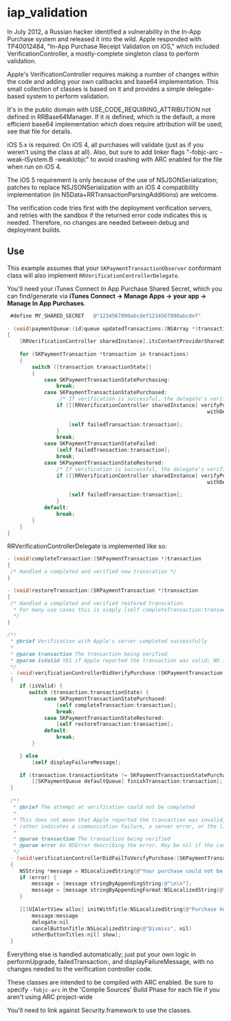 iap_validation
================

In July 2012, a Russian hacker identified a vulnerability in the In-App Purchase system and released it into the wild. Apple responded with TP40012484, "In-App Purchase Receipt Validation on iOS," which included VerificationController, a mostly-complete singleton class to perform validation.

Apple's VerificationController requires making a number of changes within the code and  adding your own callbacks and base64 implementation. This small collection of classes is based on it and provides a simple delegate-based system to perform validation. 

It's in the public domain with USE_CODE_REQUIRING_ATTRIBUTION not defined in RRBase64Manager. If it *is* defined, which is the default, a more efficient base64 implementation which does require attribution will be used; see that file for details.

iOS 5.x is required.  On iOS 4, all purchases will validate (just as if you weren't using the class at all).  Also, but sure to add linker flags "-fobjc-arc -weak-lSystem.B -weaklobjc" to avoid crashing with ARC enabled for the file when run on iOS 4. 

The iOS 5 requirement is only because of the use of NSJSONSerialization; patches to replace NSJSONSerialization with an iOS 4 compatibility implementation (in NSData+RRTransactionParsingAdditions) are welcome.

The verification code tries first with the deployment verification servers, and retries with the sandbox if the returned error code indicates this is needed. Therefore, no changes are needed between debug and deployment builds.

Use
--------

This example assumes that your `SKPaymentTransactionObserver` conformant class will also implement `RRVerificationControllerDelegate`.

You'll need your iTunes Connect In App Purchase Shared Secret, which you can find/generate via **iTunes Connect -> Manage Apps -> your app -> Manage In App Purchases**.

```objective-c
 #define MY_SHARED_SECRET	@"1234567890abcdef1234567890abcdef"
 
- (void)paymentQueue:(id)queue updatedTransactions:(NSArray *)transactions
{
	[RRVerificationController sharedInstance].itcContentProviderSharedSecret = MY_SHARED_SECRET;
 
	for (SKPaymentTransaction *transaction in transactions)
	{
		switch ([transaction transactionState])
		{
			case SKPaymentTransactionStatePurchasing:
				break;
			case SKPaymentTransactionStatePurchased:
			     /* If verification is successful, the delegate's verificationControllerDidVerifyPurchase:isValid: method will be called to take appropriate action and complete the transaction */
				if ([[RRVerificationController sharedInstance] verifyPurchase:transaction
																 withDelegate:self
																		error:NULL] == FALSE) {
					[self failedTransaction:transaction];
				}
				break;
			case SKPaymentTransactionStateFailed:
				[self failedTransaction:transaction];
				break;
			case SKPaymentTransactionStateRestored:
				/* If verification is successful, the delegate's verificationControllerDidVerifyPurchase:isValid: method will be called to take appropriate action and complete the transaction */
				if ([[RRVerificationController sharedInstance] verifyPurchase:transaction
																 withDelegate:self
																		error:NULL] == FALSE) {
					[self failedTransaction:transaction];
				}
			default:
				break;
		}
	}
}
```

RRVerificationControllerDelegate is implemented like so:

```objective-c
- (void)completeTransaction:(SKPaymentTransaction *)transaction 
{
 /* Handled a completed and verified new transcation */
}

- (void)restoreTransaction:(SKPaymentTransaction *)transaction 
{
 /* Handled a completed and verified restored transcation.
  * For many use cases this is simply [self completeTransaction:transaction]
  */
}

/*!
 * @brief Verification with Apple's server completed successfully
 *
 * @param transaction The transaction being verified
 * @param isValid YES if Apple reported the transaction was valid; NO if Apple said it was not valid or if the server's validation reply was inconsistent with validity
 */
 - (void)verificationControllerDidVerifyPurchase:(SKPaymentTransaction *)transaction isValid:(BOOL)isValid
 {
 	if (isValid) {
       switch (transaction.transactionState) {
            case SKPaymentTransactionStatePurchased:
                [self completeTransaction:transaction];
                break;
            case SKPaymentTransactionStateRestored:
                [self restoreTransaction:transaction];
            default:
                break;
        }

    } else
		[self displayFailureMessage];
		
	if (transaction.transactionState != SKPaymentTransactionStatePurchasing)
		[[SKPaymentQueue defaultQueue] finishTransaction:transaction];
 }
 
 /*!
  * @brief The attempt at verification could not be completed
  *
  * This does not mean that Apple reported the transaction was invalid, but
  * rather indicates a communication failure, a server error, or the like.
  *
  * @param transaction The transaction being verified
  * @param error An NSError describing the error. May be nil if the cause of the error was unknown (or if nobody has written code to report an NSError for that failure...)
  */
 - (void)verificationControllerDidFailToVerifyPurchase:(SKPaymentTransaction *)transaction error:(NSError *)error
 {
	NSString *message = NSLocalizedString(@"Your purchase could not be verified with Apple's servers. Please try again later.", nil);
	if (error) {
		message = [message stringByAppendingString:@"\n\n"];
		message = [message stringByAppendingFormat:NSLocalizedString(@"The error was: %@.", nil), error.localizedDescription];
	}
 
	[[[UIAlertView alloc] initWithTitle:NSLocalizedString(@"Purchase Verification Failed", nil)
		message:message
		delegate:nil
		cancelButtonTitle:NSLocalizedString(@"Dismiss", nil)
		otherButtonTitles:nil] show];
 }
```
Everything else is handled automatically; just put your own logic in performUpgrade, failedTransaction:, and displayFailureMessage, with no changes needed to the verification controller code.

These classes are intended to be compiled with ARC enabled. Be sure to specify `-fobjc-arc` in the 'Compile Sources' Build Phase for each file if you aren't using ARC project-wide 

You'll need to link against Security.framework to use the classes.
